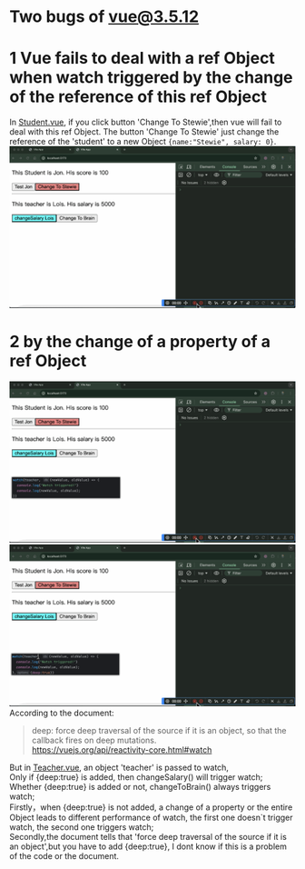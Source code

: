 # Two bugs of vue@3.5.12
# 1 Vue fails to deal with a ref Object when watch triggered by the change of the reference of this ref Object
In [Student.vue](src%2Fcomponents%2FStudent.vue), if you click button 'Change To Stewie',then vue will fail to deal with this ref Object.
The button 'Change To Stewie' just change the reference of the 'student' to a new Object `{name:"Stewie", salary: 0}`.
![1.gif](1.gif)
# 2 by the change of a property of a ref Object
![2.gif](2.gif)
![3.gif](3.gif)
According to the document:
> deep: force deep traversal of the source if it is an object, so that the callback fires on deep mutations.  
> https://vuejs.org/api/reactivity-core.html#watch

But in [Teacher.vue](src%2Fcomponents%2FTeacher.vue), an object 'teacher' is passed to watch,  
Only if {deep:true} is added, then changeSalary() will trigger watch;  
Whether {deep:true} is added or not, changeToBrain() always triggers watch;  
Firstly，when {deep:true} is not added, a change of a property or the entire Object leads to different performance of watch, 
the first one doesn`t trigger watch, the second one triggers watch;  
Secondly,the document tells that 'force deep traversal of the source if it is an object',but you have to add {deep:true},
I dont know if this is a problem of the code or the document.